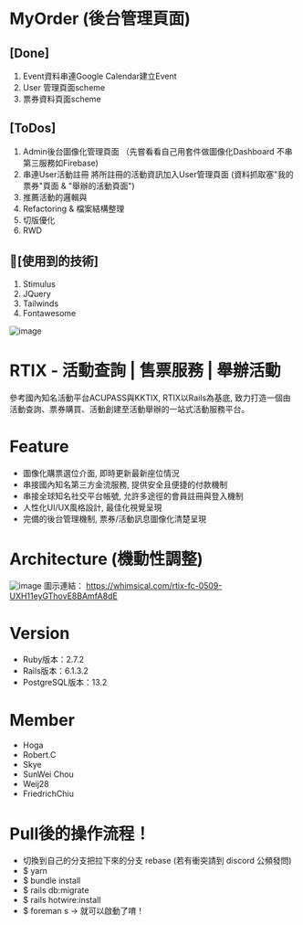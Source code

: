# MyOrder (後台管理頁面)

## [Done]
1. Event資料串連Google Calendar建立Event
2. User 管理頁面scheme
3. 票券資料頁面scheme 

## [ToDos]
1. Admin後台圖像化管理頁面 （先嘗看看自己用套件做圖像化Dashboard 不串第三服務如Firebase)
2. 串連User活動註冊 將所註冊的活動資訊加入User管理頁面 (資料抓取塞"我的票券"頁面 & "舉辦的活動頁面")
3. 推薦活動的邏輯與
4. Refactoring & 檔案結構整理
5. 切版優化 
6. RWD 


## [使用到的技術]
1. Stimulus
2. JQuery
3. Tailwinds
4. Fontawesome

![image](https://user-images.githubusercontent.com/75147824/118142867-5c54d400-b43d-11eb-960f-1b75e952b3ac.png)

# RTIX - 活動查詢 |  售票服務 | 舉辦活動   

參考國內知名活動平台ACUPASS與KKTIX, RTIX以Rails為基底, 致力打造一個由活動查詢、票券購買、活動創建至活動舉辦的一站式活動服務平台。

# Feature
* 圖像化購票選位介面, 即時更新最新座位情況
* 串接國內知名第三方金流服務, 提供安全且便捷的付款機制
* 串接全球知名社交平台帳號, 允許多途徑的會員註冊與登入機制 
* 人性化UI/UX風格設計, 最佳化視覺呈現
* 完備的後台管理機制, 票券/活動訊息圖像化清楚呈現

# Architecture (機動性調整)
![image](https://user-images.githubusercontent.com/75147824/118145231-fae23480-b43f-11eb-90e8-b41363d3bbd6.png)
圖示連結： https://whimsical.com/rtix-fc-0509-UXH11eyGThovE8BAmfA8dE


# Version
* Ruby版本：2.7.2
* Rails版本：6.1.3.2
* PostgreSQL版本：13.2

# Member
* Hoga
* Robert.C
* Skye
* SunWei Chou
* Weij28
* FriedrichChiu

# Pull後的操作流程！
* 切換到自己的分支把拉下來的分支 rebase (若有衝突請到 discord 公頻發問)
* $ yarn 
* $ bundle install
* $ rails db:migrate
* $ rails hotwire:install
* $ foreman s -> 就可以啟動了唷！

